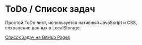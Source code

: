# ToDo / Список задач

Простой ToDo лист, используется нативный JavaScript и CSS, сохранение данных в LocalStorage.

[Список задач на GitHub Pages](https://supreme331.github.io/Simple-ToDo/)